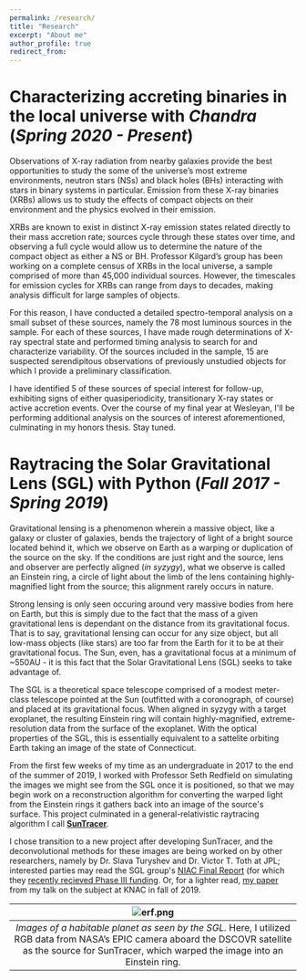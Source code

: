 ```yaml
---
permalink: /research/
title: "Research"
excerpt: "About me"
author_profile: true
redirect_from: 
---
```



# Characterizing accreting binaries in the local universe with *Chandra* (*Spring 2020 - Present*)

Observations of X-ray radiation from nearby galaxies provide the best opportunities to study the some of the universe’s most extreme environments, neutron stars (NSs) and black holes (BHs) interacting with stars in binary systems in particular. Emission from these X-ray binaries (XRBs) allows us to study the effects of compact objects on their environment and the physics evolved in their emission.

XRBs are known to exist in distinct X-ray emission states related directly to their mass accretion rate; sources cycle through these states over time, and observing a full cycle would allow us to determine the nature of the compact object as either a NS or BH. Professor Kilgard’s group has been working on a complete census of XRBs in the local universe, a sample comprised of more than 45,000 individual sources. However, the timescales for emission cycles for XRBs can range from days to decades, making analysis difficult for large samples of objects.

For this reason, I have conducted a detailed spectro-temporal analysis on a small subset of these sources, namely the 78 most luminous sources in the sample. For each of these sources, I have made rough determinations of X-ray spectral state and performed timing analysis to search for and characterize variability. Of the sources included in the sample, 15 are suspected serendipitous observations of previously unstudied objects for which I provide a preliminary classification. 

I have identified 5 of these sources of special interest for follow-up, exhibiting signs of either quasiperiodicity, transitionary X-ray states or active accretion events. Over the course of my final year at Wesleyan, I'll be performing additional analysis on the sources of interest aforementioned, culminating in my honors thesis. Stay tuned.


# Raytracing the Solar Gravitational Lens (SGL) with Python (*Fall 2017 - Spring 2019*)

Gravitational lensing is a phenomenon wherein a massive object, like a galaxy or cluster of galaxies, bends the trajectory of light of a bright source located behind it, which we observe on Earth as a warping or duplication of the source on the sky. If the conditions are just right and the source, lens and observer are perfectly aligned (*in syzygy*), what we observe is called an Einstein ring, a circle of light about the limb of the lens containing highly-magnified light from the source; this alignment rarely occurs in nature.

Strong lensing is only seen occuring around very massive bodies from here on Earth, but this is simply due to the fact that the mass of a given gravitational lens is dependant on the distance from its gravitational focus. That is to say, gravitational lensing can occur for any size object, but all low-mass objects (like stars) are too far from the Earth for it to be at their gravitational focus. The Sun, even, has a gravitational focus at a minimum of ~550AU - it is this fact that the Solar Gravitational Lens (SGL) seeks to take advantage of.

The SGL is a theoretical space telescope comprised of a modest meter-class telescope pointed at the Sun (outfitted with a coronograph, of course) and placed at its gravitational focus. When aligned in syzygy with a target exoplanet, the resulting Einstein ring will contain highly-magnified, extreme-resolution data from the surface of the exoplanet. With the optical properties of the SGL, this is essentially equivalent to a sattelite orbiting Earth taking an image of the state of Connecticut.

From the first few weeks of my time as an undergraduate in 2017 to the end of the summer of 2019, I worked with Professor Seth Redfield on simulating the images we might see from the SGL once it is positioned, so that we may begin work on a reconstruction algorithm for converting the warped light from the Einstein rings it gathers back into an image of the source's surface. This project culminated in a general-relativistic raytracing algorithm I call [<b style='font: courier'>SunTracer</b>](https://github.com/mvtea/sgl/tree/master/suntracer).

I chose transition to a new project after developing SunTracer, and the deconvolutional methods for these images are being worked on by other researchers, namely by Dr. Slava Turyshev and Dr. Victor T. Toth at JPL; interested parties may read the SGL group's [NIAC Final Report](https://arxiv.org/pdf/2002.11871.pdf) (for which they [recently recieved Phase III funding](https://www.nasa.gov/press-release/nasa-selects-early-stage-technology-concepts-for-new-continued-study). Or, for a lighter read, [my paper](https://mvtea.github.io/files/tea_knac2019.pdf) from my talk on the subject at KNAC in fall of 2019.

| ![erf.png](https://mvtea.github.io/files/erf.png) | 
|:--:| 
| *Images of a habitable planet as seen by the SGL.* Here, I utilized RGB data from NASA’s EPIC camera aboard the DSCOVR satellite as the source for SunTracer, which warped the image into an Einstein ring. |
